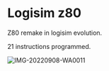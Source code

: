 # Logisim z80
Z80 remake in logisim evolution.

21 instructions programmed.

![IMG-20220908-WA0011](https://github.com/Nickeuu/Logisim_z80/assets/23405524/2e419a40-1744-4edb-86ca-b846bdaa491a)
